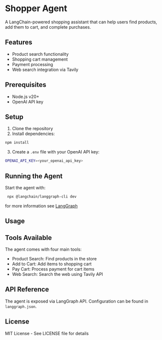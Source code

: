 # Shopper Agent

A LangChain-powered shopping assistant that can help users find products, add them to cart, and complete purchases.

## Features

- Product search functionality
- Shopping cart management
- Payment processing
- Web search integration via Tavily

## Prerequisites

- Node.js v20+
- OpenAI API key

## Setup

1. Clone the repository
2. Install dependencies:

```bash
npm install
```

3. Create a `.env` file with your OpenAI API key:

```bash
OPENAI_API_KEY=<your_openai_api_key>
```

## Running the Agent

Start the agent with:

```bash
 npx @langchain/langgraph-cli dev  
```
for more information see [LangGraph](https://langchain-ai.github.io/langgraph/cloud/reference/cli)
## Usage


## Tools Available

The agent comes with four main tools:
- Product Search: Find products in the store
- Add to Cart: Add items to shopping cart
- Pay Cart: Process payment for cart items
- Web Search: Search the web using Tavily API

## API Reference

The agent is exposed via LangGraph API. Configuration can be found in `langgraph.json`.

## License

MIT License - See LICENSE file for details